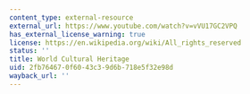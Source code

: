 ```yaml
---
content_type: external-resource
external_url: https://www.youtube.com/watch?v=vVU17GC2VPQ
has_external_license_warning: true
license: https://en.wikipedia.org/wiki/All_rights_reserved
status: ''
title: World Cultural Heritage
uid: 2fb76467-0f60-43c3-9d6b-718e5f32e98d
wayback_url: ''
---
```

